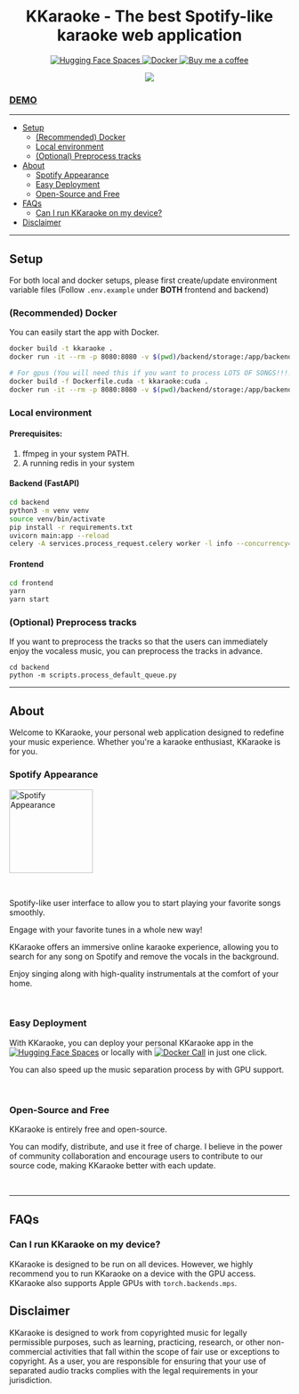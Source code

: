 <h1 align="center">KKaraoke - The best Spotify-like karaoke web application</h1>
<p align="center">
    <a href="https://kwang1012-kkaraoke.hf.space/">
        <img src="https://img.shields.io/badge/🤗%20Hugging%20Face-Spaces-blue" alt="Hugging Face Spaces">
    </a>
    <a href="https://hub.docker.com/r/kwang1012/kkaraoke">
        <img src="https://img.shields.io/badge/-Docker%20Image-blue?logo=docker&labelColor=white" alt="Docker">
    </a>
    <a href="https://buymeacoffee.com/bruce1198w">
        <img src="https://img.shields.io/badge/Buy%20me%20a%20coffee--yellow.svg?logo=buy-me-a-coffee&logoColor=orange&style=social" alt="Buy me a coffee">
    </a>
</p>

<p align="center">
    <img src="https://imgur.com/xkm7lKt.gif" />
</p>

<h3 align="start"><a href="https://kwang1012-kkaraoke.hf.space/">DEMO</a></h3>

---

- [Setup](#setup)
  - [(Recommended) Docker](#docker)
  - [Local environment](#local-environment)
  - [(Optional) Preprocess tracks](#optional-preprocess-tracks)
- [About](#about)
  - [Spotify Appearance](#spotify-appearance)
  - [Easy Deployment](#easy-deployment)
  - [Open-Source and Free](#open-source-and-free)
- [FAQs](#faqs)
  - [Can I run KKaraoke on my device?](#can-i-run-kkaraoke-on-my-device)
  <!-- - [Are there any limitations?](#are-there-any-limitations)
  - [How does KKaraoke work?](#how-does-kkaraoke-work)
  - [How do I use KKaraoke?](#how-do-i-use-kkaraoke) -->
- [Disclaimer](#disclaimer)

---

## Setup

For both local and docker setups, please first create/update environment variable files (Follow `.env.example` under **BOTH** frontend and backend)

### (Recommended) Docker

You can easily start the app with Docker.

```bash
docker build -t kkaraoke .
docker run -it --rm -p 8080:8080 -v $(pwd)/backend/storage:/app/backend/storage --env-file ./backend/.env kkaraoke

# For gpus (You will need this if you want to process LOTS OF SONGS!!!!)
docker build -f Dockerfile.cuda -t kkaraoke:cuda .
docker run -it --rm -p 8080:8080 -v $(pwd)/backend/storage:/app/backend/storage --env-file ./backend/.env --gpus all kkaraoke
```

### Local environment

#### Prerequisites:

1. ffmpeg in your system PATH.
2. A running redis in your system

#### Backend (FastAPI)

```bash
cd backend
python3 -m venv venv
source venv/bin/activate
pip install -r requirements.txt
uvicorn main:app --reload
celery -A services.process_request.celery worker -l info --concurrency=1 --pool=solo
```

#### Frontend

```bash
cd frontend
yarn
yarn start
```

### (Optional) Preprocess tracks

If you want to preprocess the tracks so that the users can immediately enjoy the vocaless music, you can preprocess the tracks in advance. 

```
cd backend
python -m scripts.process_default_queue.py
```

---

## About

Welcome to KKaraoke, your personal web application designed to redefine your music experience.
Whether you're a karaoke
enthusiast,
KKaraoke is for you.

### Spotify Appearance

<img title="Spotify Appearance" src="https://imgur.com/qvdqtsc.png" width="150" ></img>

<br>

Spotify-like user interface to allow you to start playing your favorite songs smoothly.

Engage with your favorite tunes in a whole new way!

KKaraoke offers an immersive online karaoke experience, allowing you to search
for any song on Spotify and remove the vocals in the background.

Enjoy singing along with high-quality instrumentals at the comfort of your home.

<br>

### Easy Deployment

With KKaraoke, you can deploy your personal KKaraoke app in the
<a href="https://huggingface.co/spaces/fabiogra/moseca?duplicate=true">
<img src="https://img.shields.io/badge/🤗%20Hugging%20Face-Spaces-blue"
alt="Hugging Face Spaces"></a> or locally with
[![Docker Call](https://img.shields.io/badge/-Docker%20Image-blue?logo=docker&labelColor=white)](https://hub.docker.com/r/kwang1012/kkaraoke)
in just one click.

You can also speed up the music separation process by with GPU support.

<br>

### Open-Source and Free

KKaraoke is entirely free and open-source.

You can modify, distribute, and use it free of charge. I believe in the power of community
collaboration and encourage users to contribute to our source code, making KKaraoke better with
each update.

<br>

<!-- ### Support

- Show your support by giving a star to the GitHub repository [![GitHub stars](https://img.shields.io/github/stars/fabiogra/moseca.svg?style=social&label=Star)](https://github.com/fabiogra/moseca).
- If you have found an issue or have a suggestion to improve KKaraoke, you can open an [![GitHub issues](https://img.shields.io/github/issues/fabiogra/moseca.svg)](https://github.com/fabiogra/moseca/issues/new)
- Enjoy KKaraoke? [![Buymeacoffee](https://img.shields.io/badge/Buy%20me%20a%20coffee--yellow.svg?logo=buy-me-a-coffee&logoColor=orange&style=social)](https://www.buymeacoffee.com/fabiogra)

--- -->

---

## FAQs

### Can I run KKaraoke on my device?
KKaraoke is designed to be run on all devices. However, we highly recommend you to run KKaraoke on a device with the GPU access. KKaraoke also supports Apple GPUs with `torch.backends.mps`.

## Disclaimer

KKaraoke is designed to work from copyrighted music for
legally permissible purposes, such as learning, practicing, research, or other non-commercial
activities that fall within the scope of fair use or exceptions to copyright. As a user, you are
responsible for ensuring that your use of separated audio tracks complies with the legal
requirements in your jurisdiction.
